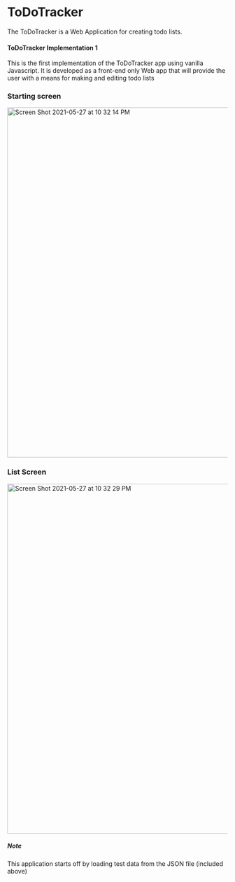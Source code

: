 # ToDoTracker

The ToDoTracker is a Web Application for creating todo lists.

#### ToDoTracker Implementation 1
This is the first implementation of the ToDoTracker app using vanilla Javascript. It is developed as a front-end only Web app that will provide the user with a means for making and editing todo lists

### Starting screen
<img width="800" alt="Screen Shot 2021-05-27 at 10 32 14 PM" src="https://user-images.githubusercontent.com/60799230/119921130-78776b80-bf3b-11eb-8312-5d94fc27d634.png">

### List Screen
<img width="800" alt="Screen Shot 2021-05-27 at 10 32 29 PM" src="https://user-images.githubusercontent.com/60799230/119921172-8e852c00-bf3b-11eb-8761-b8dfaef11b77.png">

##### Note
This application starts off by loading test data from the JSON file (included above)

